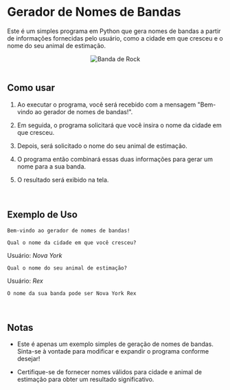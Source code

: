 # Gerador de Nomes de Bandas

Este é um simples programa em Python que gera nomes de bandas a partir de informações fornecidas pelo usuário, como a cidade em que cresceu e o nome do seu animal de estimação.

<div align="center">   <img src="https://gifdb.com/images/high/emo-rock-band-headbang-cxg3552goafxemva.gif" alt="Banda de Rock"> </div>

<br>

## Como usar

1. Ao executar o programa, você será recebido com a mensagem "Bem-vindo ao gerador de nomes de bandas!".

2. Em seguida, o programa solicitará que você insira o nome da cidade em que cresceu.

3. Depois, será solicitado o nome do seu animal de estimação.

4. O programa então combinará essas duas informações para gerar um nome para a sua banda.

5. O resultado será exibido na tela.

<br>

## Exemplo de Uso

```
Bem-vindo ao gerador de nomes de bandas!

Qual o nome da cidade em que você cresceu?
```
Usuário: *Nova York*

```
Qual o nome do seu animal de estimação?
```
Usuário: *Rex*

```
O nome da sua banda pode ser Nova York Rex
```

<br>

## Notas

- Este é apenas um exemplo simples de geração de nomes de bandas. Sinta-se à vontade para modificar e expandir o programa conforme desejar!

- Certifique-se de fornecer nomes válidos para cidade e animal de estimação para obter um resultado significativo.